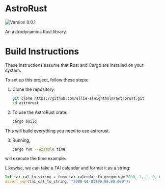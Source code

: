 # AstroRust

![Version 0.0.1](https://img.shields.io/badge/version-0.0.1-blue)

An astrodynamics Rust library.

# Build Instructions
These instructions assume that Rust and Cargo are installed on your system. 

To set up this project, follow these steps:
1. Clone the repository:
    ```bash
    git clone https://github.com/ellie-sleightholm/astrorust.git
    cd astrorust
    ```
2. To use the AstroRust crate:
    ```bash
    cargo build
    ```
This will build everything you need to use astrorust. 

3. Running,
    ```bash
    cargo run --example time
    ```

will execute the time example. 

Likewise, we can take a TAI calendar and format it as a string:
```rust
let tai_cal_to_string = from_tai_calendar_to_gregorian(2000, 1, 1, 0, 0.0, 0.0);
assert_eq!(tai_cal_to_string, "2000-01-01T00:00:00.000");
```
